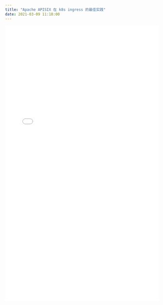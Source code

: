 ```yaml
---
title: "Apache APISIX 在 k8s ingress 的最佳实践"
date: 2021-03-09 11:18:00
---
```


<iframe src="//player.bilibili.com/player.html?aid=246067431&bvid=BV1Sv411x7gS&cid=276962408&page=7" frameborder="0" scrolling="no" style="display: block; min-width: 100%; width: 100px; height: 900px; border: none; overflow: auto;"></iframe>
